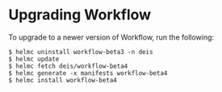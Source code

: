 # Upgrading Workflow

To upgrade to a newer version of Workflow, run the following:

```
$ helmc uninstall workflow-beta3 -n deis
$ helmc update
$ helmc fetch deis/workflow-beta4
$ helmc generate -x manifests workflow-beta4
$ helmc install workflow-beta4
```
